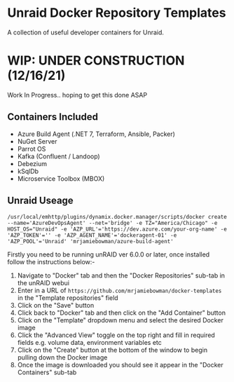 # Unraid Docker Repository Templates
A collection of useful developer containers for Unraid.   

# WIP: UNDER CONSTRUCTION (12/16/21)
Work In Progress.. hoping to get this done ASAP

## Containers Included
* Azure Build Agent (.NET 7, Terraform, Ansible, Packer)  
* NuGet Server
* Parrot OS
* Kafka (Confluent / Landoop)
* Debezium
* kSqlDb
* Microservice Toolbox (MBOX)

## Unraid Useage

`/usr/local/emhttp/plugins/dynamix.docker.manager/scripts/docker create --name='AzureDevOpsAgent' --net='bridge' -e TZ="America/Chicago" -e HOST_OS="Unraid" -e 'AZP_URL'='https://dev.azure.com/your-org-name' -e 'AZP_TOKEN'='' -e 'AZP_AGENT_NAME'='dockeragent-01' -e 'AZP_POOL'='Unraid' 'mrjamiebowman/azure-build-agent'`   

Firstly you need to be running unRAID ver 6.0.0 or later, once installed follow the instructions below:-

1. Navigate to "Docker" tab and then the "Docker Repositories" sub-tab in the unRAID webui
2. Enter in a URL of `https://github.com/mrjamiebowman/docker-templates` in the "Template repositories" field
3. Click on the "Save" button
4. Click back to "Docker" tab and then click on the "Add Container" button
5. Click on the "Template" dropdown menu and select the desired Docker image
6. Click the "Advanced View" toggle on the top right and fill in required fields e.g. volume data, environment variables etc
7. Click on the "Create" button at the bottom of the window to begin pulling down the Docker image
8. Once the image is downloaded you should see it appear in the "Docker Containers" sub-tab